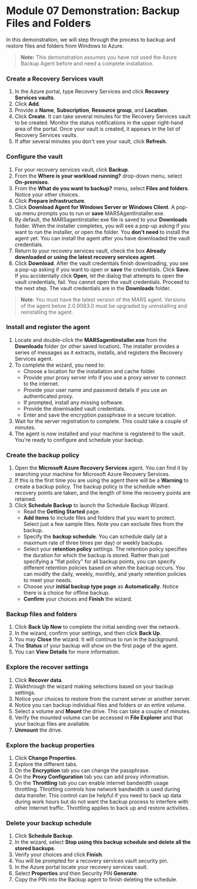 # Module 07 Demonstration: Backup Files and Folders 

In this demonstration, we will step through the process to backup and restore files and folders from Windows to Azure.

> **Note:** This demonstration assumes you have not used the Azure Backup Agent before and need a complete installation.

### Create a Recovery Services vault 

1. In the Azure portal, type Recovery Services and click **Recovery Services vaults**.
2. Click **Add**.
3. Provide a **Name**, **Subscription**, **Resource group**, and **Location**.
4. Click **Create**. It can take several minutes for the Recovery Services vault to be created. Monitor the status notifications in the upper right-hand area of the portal. Once your vault is created, it appears in the list of Recovery Services vaults.
5. If after several minutes you don\'t see your vault, click **Refresh**.

### Configure the vault 

1. For your recovery services vault, click **Backup**.
2. From the **Where is your workload running?** drop-down menu, select **On-premises**.
3. From the **What do you want to backup?** menu, select **Files and folders**. Notice your other choices.
4. Click **Prepare infrastructure**.
5. Click **Download Agent for Windows Server or Windows Client**. A pop-up menu prompts you to run or **save** MARSAgentInstaller.exe.
6. By default, the MARSagentinstaller.exe file is saved to your **Downloads** folder. When the installer completes, you will see a pop-up asking if you want to run the installer, or open the folder. You **don\'t need** to install the agent yet. You can install the agent after you have downloaded the vault creden­tials.
7. Return to your recovery services vault, check the box **Already downloaded or using the latest recovery services agent**.
8. Click **Download**. After the vault credentials finish downloading, you see a pop-up asking if you want to open or **save** the credentials. Click **Save**. If you accidentally click **Open**, let the dialog that attempts to open the vault credentials, fail. You cannot open the vault credentials. Proceed to the next step. The vault credentials are in the **Downloads** folder.

> **Note**: You must have the latest version of the MARS agent. Versions of the agent below 2.0.9083.0 must be upgraded by uninstalling and reinstalling the agent.

### Install and register the agent 

1. Locate and double-click the **MARSagentinstaller.exe** from the **Downloads** folder (or other saved location). The installer provides a series of messages as it extracts, installs, and registers the Recovery Services agent.
2. To complete the wizard, you need to:
    - Choose a location for the installation and cache folder.
    - Provide your proxy server info if you use a proxy server to connect to the internet.
    - Provide your user name and password details if you use an authenticated proxy.
    - If prompted, install any missing software.
    - Provide the downloaded vault credentials.
    - Enter and save the encryption passphrase in a secure location.
3. Wait for the server registration to complete. This could take a couple of minutes.
4. The agent is now installed and your machine is registered to the vault. You\'re ready to configure and schedule your backup.

### Create the backup policy 

1. Open the **Microsoft Azure Recovery Services** agent. You can find it by searching your machine for Microsoft Azure Recovery Services.
2. If this is the first time you are using the agent there will be a **Warning** to create a backup policy. The backup policy is the schedule when recovery points are taken, and the length of time the recovery points are retained.
3. Click **Schedule Backup** to launch the Schedule Backup Wizard.
    - Read the **Getting Started** page.
    - **Add items** to include files and folders that you want to protect. Select just a few sample files. Note you can exclude files from the backup.
    - Specify the **backup schedule**. You can schedule daily (at a maximum rate of three times per day) or weekly backups.
    - Select your **retention policy** settings. The retention policy specifies the duration for which the backup is stored. Rather than just specifying a "flat policy" for all backup points, you can specify different retention policies based on when the backup occurs. You can modify the daily, weekly, monthly, and yearly retention policies to meet your needs.
    - Choose your **initial backup type page** as **Automatically**. Notice there is a choice for offline backup.
    - **Confirm** your choices and **Finish** the wizard.

### Backup files and folders 

1. Click **Back Up Now** to complete the initial sending over the network.
2. In the wizard, confirm your settings, and then click **Back Up**.
3. You may **Close** the wizard. It will continue to run in the background.
4. The **Status** of your backup will show on the first page of the agent.
5. You can **View Details** for more information.

### Explore the recover settings 

1. Click **Recover data**.
2. Walkthrough the wizard making selections based on your backup settings.
3. Notice your choices to restore from the current server or another server.
4. Notice you can backup individual files and folders or an entire volume.
5. Select a volume and **Mount** the drive. This can take a couple of minutes.
6. Verify the mounted volume can be accessed in **File Explorer** and that your backup files are available.
7. **Unmount** the drive.

### Explore the backup properties 

1. Click **Change Properties**.
2. Explore the different tabs.
3. On the **Encryption** tab you can change the passphrase.
4. On the **Proxy Configuration** tab you can add proxy information.
5. On the **Throttling** tab you can enable internet bandwidth usage throttling. Throttling controls how network bandwidth is used during data transfer. This control can be helpful if you need to back up data during work hours but do not want the backup process to interfere with other Internet traffic. Throttling applies to back up and restore activities.

### Delete your backup schedule 

1. Click **Schedule Backup**.
2. In the wizard, select **Stop using this backup schedule and delete all the stored backups**.
3. Verify your choices and click **Finish**.
4. You will be prompted for a recovery services vault security pin.
5. In the Azure portal locate your recovery services vault.
6. Select **Properties** and then Security PIN **Generate**.
7. Copy the PIN into the Backup agent to finish deleting the schedule.
